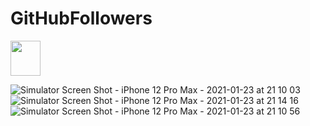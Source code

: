 # GitHubFollowers

<img src="![Simulator Screen Shot - iPhone 12 Pro Max - 2021-01-23 at 21 09 38](https://user-images.githubusercontent.com/25593358/105614310-81570580-5dc0-11eb-8fc3-15a248c8de4c.png)" width="48" height="56">


![Simulator Screen Shot - iPhone 12 Pro Max - 2021-01-23 at 21 10 03](https://user-images.githubusercontent.com/25593358/105614303-72705300-5dc0-11eb-882f-cf4945dfa252.png)
![Simulator Screen Shot - iPhone 12 Pro Max - 2021-01-23 at 21 14 16](https://user-images.githubusercontent.com/25593358/105614313-86b45000-5dc0-11eb-801a-c60b915fa470.png)
![Simulator Screen Shot - iPhone 12 Pro Max - 2021-01-23 at 21 10 56](https://user-images.githubusercontent.com/25593358/105614328-96339900-5dc0-11eb-99c3-70469da46b43.png)
